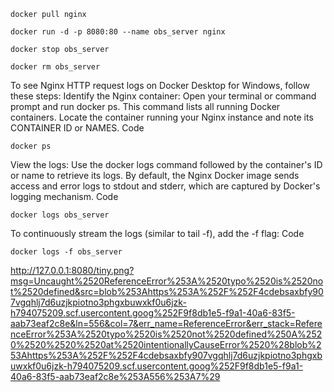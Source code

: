 ```
docker pull nginx

docker run -d -p 8080:80 --name obs_server nginx

docker stop obs_server

docker rm obs_server
```
To see Nginx HTTP request logs on Docker Desktop for Windows, follow these steps:
Identify the Nginx container: Open your terminal or command prompt and run docker ps. This command lists all running Docker containers. Locate the container running your Nginx instance and note its CONTAINER ID or NAMES.
Code
```
docker ps
```
View the logs: Use the docker logs command followed by the container's ID or name to retrieve its logs. By default, the Nginx Docker image sends access and error logs to stdout and stderr, which are captured by Docker's logging mechanism.
Code
```
docker logs obs_server
```

To continuously stream the logs (similar to tail -f), add the -f flag:
Code
```
docker logs -f obs_server
```


http://127.0.0.1:8080/tiny.png?msg=Uncaught%2520ReferenceError%253A%2520typo%2520is%2520not%2520defined&src=blob%253Ahttps%253A%252F%252F4cdebsaxbfy907vgqhlj7d6uzjkpiotno3phgxbuwxkf0u6jzk-h794075209.scf.usercontent.goog%252F9f8db1e5-f9a1-40a6-83f5-aab73eaf2c8e&ln=556&col=7&err_name=ReferenceError&err_stack=ReferenceError%253A%2520typo%2520is%2520not%2520defined%250A%2520%2520%2520%2520at%2520intentionallyCauseError%2520%28blob%253Ahttps%253A%252F%252F4cdebsaxbfy907vgqhlj7d6uzjkpiotno3phgxbuwxkf0u6jzk-h794075209.scf.usercontent.goog%252F9f8db1e5-f9a1-40a6-83f5-aab73eaf2c8e%253A556%253A7%29